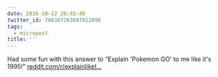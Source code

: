 ```yaml
---
date: 2016-10-12 20:45:40
twitter_id: 786367263607812096
tags:
  - micropost
title: ''
---
```


Had some fun with this answer to “Explain 'Pokemon GO' to me like it's 1995!” [reddit.com/r/explainlikeI…](https://www.reddit.com/r/explainlikeIAmA/comments/575lwb/explain_pokemon_go_to_me_like_its_1995/d8p9ckx)
